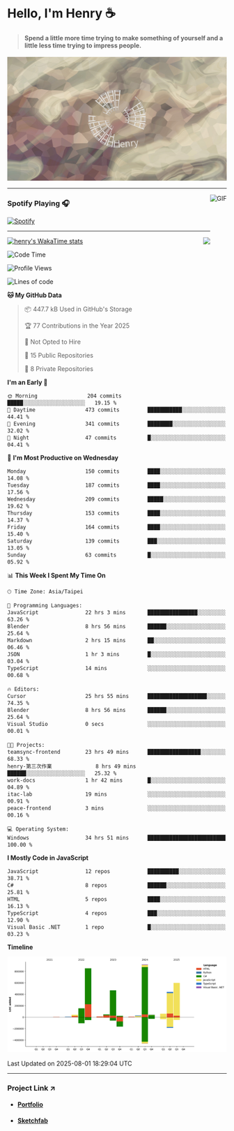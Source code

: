 # Hello, I'm Henry :coffee:

> #### Spend a little more time trying to make something of yourself and a little less time trying to impress people.
 
![](./images/cover.jpg)

---

<img align="right" alt="GIF" height="170px" src="https://media.giphy.com/media/J5B1Y8QZnzXXbLQIBu/giphy.gif" />

### Spotify Playing 🎧

[![Spotify](https://spotify-recently-played-beta.vercel.app/api/spotify)](https://open.spotify.com/user/31uznrpamxhroyd2bt7xchxgnhce)

---

<img align="right" src="https://github-readme-stats.vercel.app/api/top-langs/?username=henry5720&theme=tokyonight&hide_title=false" />

[![henry's WakaTime stats](https://github-readme-stats.vercel.app/api/wakatime?username=@henry5720&layout=compact)](https://github.com/anuraghazra/github-readme-stats)

<!--START_SECTION:waka-->
![Code Time](http://img.shields.io/badge/Code%20Time-159%20hrs%2051%20mins-blue)

![Profile Views](http://img.shields.io/badge/Profile%20Views-4-blue)

![Lines of code](https://img.shields.io/badge/From%20Hello%20World%20I%27ve%20Written-3.7%20million%20lines%20of%20code-blue)

**🐱 My GitHub Data** 

> 📦 447.7 kB Used in GitHub's Storage 
 > 
> 🏆 77 Contributions in the Year 2025
 > 
> 🚫 Not Opted to Hire
 > 
> 📜 15 Public Repositories 
 > 
> 🔑 8 Private Repositories 
 > 
**I'm an Early 🐤** 

```text
🌞 Morning                204 commits         █████░░░░░░░░░░░░░░░░░░░░   19.15 % 
🌆 Daytime                473 commits         ███████████░░░░░░░░░░░░░░   44.41 % 
🌃 Evening                341 commits         ████████░░░░░░░░░░░░░░░░░   32.02 % 
🌙 Night                  47 commits          █░░░░░░░░░░░░░░░░░░░░░░░░   04.41 % 
```
📅 **I'm Most Productive on Wednesday** 

```text
Monday                   150 commits         ████░░░░░░░░░░░░░░░░░░░░░   14.08 % 
Tuesday                  187 commits         ████░░░░░░░░░░░░░░░░░░░░░   17.56 % 
Wednesday                209 commits         █████░░░░░░░░░░░░░░░░░░░░   19.62 % 
Thursday                 153 commits         ████░░░░░░░░░░░░░░░░░░░░░   14.37 % 
Friday                   164 commits         ████░░░░░░░░░░░░░░░░░░░░░   15.40 % 
Saturday                 139 commits         ███░░░░░░░░░░░░░░░░░░░░░░   13.05 % 
Sunday                   63 commits          █░░░░░░░░░░░░░░░░░░░░░░░░   05.92 % 
```


📊 **This Week I Spent My Time On** 

```text
🕑︎ Time Zone: Asia/Taipei

💬 Programming Languages: 
JavaScript               22 hrs 3 mins       ████████████████░░░░░░░░░   63.26 % 
Blender                  8 hrs 56 mins       ██████░░░░░░░░░░░░░░░░░░░   25.64 % 
Markdown                 2 hrs 15 mins       ██░░░░░░░░░░░░░░░░░░░░░░░   06.46 % 
JSON                     1 hr 3 mins         █░░░░░░░░░░░░░░░░░░░░░░░░   03.04 % 
TypeScript               14 mins             ░░░░░░░░░░░░░░░░░░░░░░░░░   00.68 % 

🔥 Editors: 
Cursor                   25 hrs 55 mins      ███████████████████░░░░░░   74.35 % 
Blender                  8 hrs 56 mins       ██████░░░░░░░░░░░░░░░░░░░   25.64 % 
Visual Studio            0 secs              ░░░░░░░░░░░░░░░░░░░░░░░░░   00.01 % 

🐱‍💻 Projects: 
teamsync-frontend        23 hrs 49 mins      █████████████████░░░░░░░░   68.33 % 
henry-第三次作業              8 hrs 49 mins       ██████░░░░░░░░░░░░░░░░░░░   25.32 % 
work-docs                1 hr 42 mins        █░░░░░░░░░░░░░░░░░░░░░░░░   04.89 % 
itac-lab                 19 mins             ░░░░░░░░░░░░░░░░░░░░░░░░░   00.91 % 
peace-frontend           3 mins              ░░░░░░░░░░░░░░░░░░░░░░░░░   00.16 % 

💻 Operating System: 
Windows                  34 hrs 51 mins      █████████████████████████   100.00 % 
```

**I Mostly Code in JavaScript** 

```text
JavaScript               12 repos            ██████████░░░░░░░░░░░░░░░   38.71 % 
C#                       8 repos             ██████░░░░░░░░░░░░░░░░░░░   25.81 % 
HTML                     5 repos             ████░░░░░░░░░░░░░░░░░░░░░   16.13 % 
TypeScript               4 repos             ███░░░░░░░░░░░░░░░░░░░░░░   12.90 % 
Visual Basic .NET        1 repo              █░░░░░░░░░░░░░░░░░░░░░░░░   03.23 % 
```



**Timeline**

![Lines of Code chart](https://raw.githubusercontent.com/henry5720/henry5720/main/assets/bar_graph.png)


 Last Updated on 2025-08-01 18:29:04 UTC
<!--END_SECTION:waka-->

---

### Project Link ↗️

- #### [Portfolio](https://drive.google.com/file/d/1kb96bzn4Bhdb4pImsUvKz9Oi9cx455D2/view?usp=drivesdk)
- #### [Sketchfab](https://sketchfab.com/henry4294967296/models)

